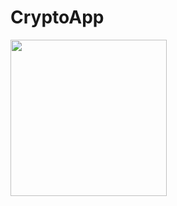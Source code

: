 # CryptoApp

<img width="250px" src="https://github.com/Berkayszk/CryptoApp/assets/77547509/d831220a-94c3-4a37-8e43-205422305546">

